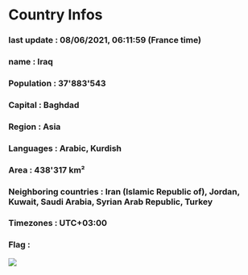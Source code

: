 # Country  Infos
### last update : 08/06/2021, 06:11:59 (France time)

### name : Iraq
### Population : 37'883'543
### Capital : Baghdad
### Region : Asia
### Languages : Arabic, Kurdish
### Area : 438'317 km²
### Neighboring countries : Iran (Islamic Republic of), Jordan, Kuwait, Saudi Arabia, Syrian Arab Republic, Turkey
### Timezones : UTC+03:00

### Flag :
![](https://restcountries.eu/data/irq.svg)